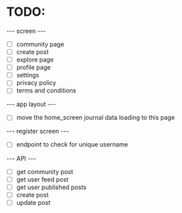 # TODO:
--- screen ---
- [ ] community page
- [ ] create post
- [ ] explore page
- [ ] profile page
- [ ] settings
- [ ] privacy policy
- [ ] terms and conditions

--- app layout ---
- [ ] move the home_screen journal data loading to this page

--- register screen ---
- [ ] endpoint to check for unique username

--- API ---
- [ ] get community post
- [ ] get user feed post
- [ ] get user published posts
- [ ] create post
- [ ] update post